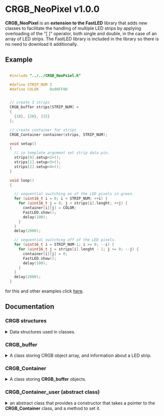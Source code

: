 # CRGB_NeoPixel v1.0.0

**CRGB_NeoPixel** is an **extension to the FastLED** library that adds new classes to facilitate the handling of multiple LED strips by applying overloading of the "[ ]" operator, both single and double, in the case of an array of LED strips. The FastLED library is included in the library so there is no need to download it additionally.

## Example

```cpp

  #include "../../CRGB_NeoPxiel.h"

  #define STRIP_NUM 3
  #define COLOR     0x00FF00


  // create 3 strips
  CRGB_buffer strips[STRIP_NUM] =
  {
    {10}, {20}, {15}
  };

  // create container for strips
  CRGB_Container container(strips, STRIP_NUM);

  void setup()
  {
    // in template argument set strip data pin.
    strips[0].setup<2>();
    strips[1].setup<3>();
    strips[2].setup<4>();
  }

  void loop()
  {

    // sequential switching on of the LED pixels in green.
    for (uint16_t i = 0; i < STRIP_NUM; ++i) {
      for (uint16_t j = 0; j < strips[i].lenght; ++j) {
        container[i][j] = COLOR;
        FastLED.show();
        delay(100);
      }
    }
    delay(2000);

    // sequential switching off of the LED pixels.
    for (uint16_t i = STRIP_NUM-1; i >= 0; --i) {
      for (uint16_t j = strips[i].lenght - 1; j >= 0; --j) {
        container[i][j] = 0;
        FastLED.show();
        delay(100);
      }
    }
    delay(2000);
  }

```

for this and other examples click <a href="https://github.com/Programistanamiare/CRGB_NeoPixel/tree/master/examples">here</a>.

## Documentation

### CRGB structures
<details>
<summary>Data structures used in classes.</summary>

A structure that stores information about the LED strip and pixel indices.

```cpp
  struct PixelPos 
  {
    uint16_t strip;
    uint16_t pixel;
  }
```
---
<br>

A structure that stores information about the connection point of two LED strips.

```cpp
  struct Connection2Strips
  {
    PixelPos first;
    PixelPos second;
  }
```
---
<br>

</details>

### CRGB_buffer
<details>
<summary>A class storing CRGB object array, and information about a LED strip.</summary>

Constructor<br>
@param **lenght** number of pixel in strip.

```cpp
  CRGB_buffer::CRGB_buffer(uint16_t lenght);
```
---
<br>

A template member function that sets the signal pin.<br>
@param **data_pin** data pin number.

```cpp
  template<uint8_t data_pin>
  void CRGB_buffer::setup();
```
---
<br>

Reloading the '[ ]' operator to manage a single pixel of the led strip.<br>
@param **index** pixel index,<br>
@return reference to CRGB pixel.

```cpp
  CRGB& CRGB_buffer::operator[](uint16_t index);
```
---
<br>

A member function that return number of pixels.

```cpp
  const uint16_t CRGB_buffer::lenght() const;
```
---
<br>

</details>

### CRGB_Container

<details>
<summary>A class storing <b>CRGB_buffer</b> objects.</summary>

Constructors:<br>

```cpp
  CRGB_Container::CRGB_Container();
```

@param **crgb_buffer_array** pointer to CRGB_buffer objects array,<br>
@param **array_size** CRGB_buffer array size.

```cpp
  CRGB_Container::CRGB_Container(CRGB_buffer* crgb_buffer_array, uint16_t array_size);
```
---
<br>

A member function that sets a pointer to the array of led strips and its length.<br>
@param **crgb_buffer_array** pointer to CRGB_buffer objects array,<br>
@param **array_size** CRGB_buffer array size.<br>
<br>
@attention **use of this function is mandatory when calling the default constructor. After all, no one defends creating an array of such objects. If you only use one instance of the CRGB_Container class, use the parameterized constructor of that class.**

```cpp
  void CRGB_Container::setCRGB_buffer(CRGB_buffer* crgb_buffer_array, uint16_t array_size);
```
---
<br>

A member function that return number of CRGB_buffer objects.

```cpp
  const uint16_t CRGB_Container::lenght() const;
```
---
<br>

A member function that return number of pixel in CRGB_buffer object.<br>
@param **index** CRGB_buffer index.<br>
@attention **If CRGB_buffer array has not been set this function always return 0.**

```cpp
  const uint16_t CRGB_Container::getStripLenght(const uint16_t& index) const;
```
---
<br>

Reloading the '[ ]' operator to manage the single CRGB_buffer LEDs strip.<br>
@param **index** index of CRGB_buffer.<br>
@return reference to CRGB_buffer object.
@attention **This member function is not protected against "index out of range" error. Be sure that you have given a pointer to an array of CRGB_buffer objects and that the index does not exceed the size of the given array.**

```cpp
  CRGB_buffer& CRGB_Container::operator[](const uint16_t& index);
```
---
<br>

Reloading the '[ ]' operator to manage the single CRGB_buffer LED pixel.<br>
@param **pos** structure that store information about indexes CRGB_buffer and pixel from this object.<br>
@return reference to CRGB object.<br>
@attention **This member function is not protected against "index out of range" error. Be sure that you have given a pointer to an array of CRGB_buffer objects and that the indexes does not exceed the size of the given array.**

```cpp
  CRGB& CRGB_Container::operator[](const PixelPos& pos);
```
---
</details>

### CRGB_Container_user (abstract class)

<details>
<summary>an abstract class that provides a constructor that takes a pointer to the <b>CRGB_Container</b> class, and a method to set it.</summary>

#### Constructors:<br>


Default constructor.<br>
@attention **When using this constructor, the <b>CRGB_Container_user::setContainer(CRGB_Container*)</b> member function should be used for the object to work properly.**

```cpp
  CRGB_Container_user::CRGB_Container_user();
```
---
<br>

A constructor that takes a pointer to a <b>CRGB_Container</b> object.<br>
@param **container** pointer to CRGB_Container object.

```cpp
  CRGB_Container_user::CRGB_Container_user(CRGB_Container* container);
```
---
<br>

A member function that takes a pointer to a <b>CRGB_Container</b> object.<br>
@param **container** pointer to CRGB_Container object.

```cpp
  void CRGB_Container_user::setContainer(CRGB_Container* container);
```
---

</details>
